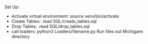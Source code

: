 Set Up:
- Activate virtual environment: source venv/bin/activate
- Create Tables: .read SQL/create_tables.sql
- Drop Tables: .read SQL/drop_tables.sql
- call loaders: python3 Loaders/filename.py
Run files out Michigami directory
